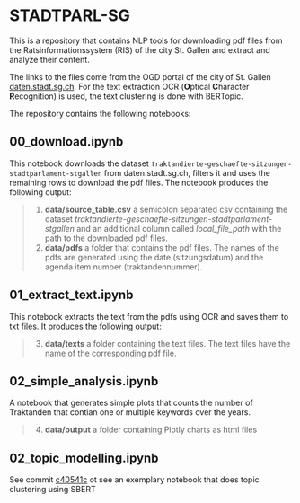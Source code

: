 # STADTPARL-SG
This is a repository that contains NLP tools for downloading pdf files from the Ratsinformationssystem (RIS) of the city St. Gallen and extract and analyze their content.

The links to the files come from the OGD portal of the city of St. Gallen [daten.stadt.sg.ch](daten.stadt.sg.ch). For the text extraction OCR (**O**ptical **C**haracter **R**ecognition) is used, the text clustering is done with BERTopic.

The repository contains the following notebooks:

## 00_download.ipynb
This notebook downloads the dataset `traktandierte-geschaefte-sitzungen-stadtparlament-stgallen` from daten.stadt.sg.ch, filters it and uses the remaining rows to download the pdf files. The notebook produces the following output:
> 1. **data/source_table.csv** a semicolon separated csv containing the dataset *traktandierte-geschaefte-sitzungen-stadtparlament-stgallen* and an additional column called *local_file_path* with the path to the downloaded pdf files.
> 2. **data/pdfs** a folder that contains the pdf files. The names of the pdfs are generated using the date (sitzungsdatum) and the agenda item number (traktandennummer).

## 01_extract_text.ipynb
This notebook extracts the text from the pdfs using OCR and saves them to txt files. It produces the following output:
> 3. **data/texts** a folder containing the text files. The text files have the name of the corresponding pdf file.

## 02_simple_analysis.ipynb
A notebook that generates simple plots that counts the number of Traktanden that contian one or multiple keywords over the years.
> 4. **data/output** a folder containing Plotly charts as html files

## 02_topic_modelling.ipynb
See commit [c40541c](https://github.com/JohannesHool/stadtparl-sg/commit/c40541c0e689d325874ee3b61cbeeb0ac268b490) ot see an exemplary notebook that does topic clustering using SBERT

